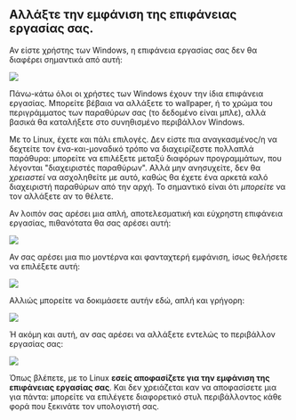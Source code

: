 



<h2>Αλλάξτε την εμφάνιση της επιφάνειας εργασίας σας.</h2>

Αν είστε χρήστης των Windows, η επιφάνεια εργασίας σας δεν θα διαφέρει
σημαντικά από αυτή:

<img src="Images/windows_vista.jpg" />

Πάνω-κάτω όλοι οι χρήστες των Windows έχουν την ίδια επιφάνεια εργασίας. 
Μπορείτε βέβαια να αλλάξετε το wallpaper, ή το χρώμα του περιγράμματος των
παραθύρων σας (το δεδομένο είναι μπλε), αλλά βασικά θα καταλήξετε στο
συνηθισμένο περιβάλλον Windows.

Με το Linux, έχετε και πάλι επιλογές. Δεν είστε πια αναγκασμένος/η να
δεχτείτε τον ένα-και-μοναδικό τρόπο να διαχειρίζεστε πολλαπλά παράθυρα:
μπορείτε να επιλέξετε μεταξύ διαφόρων προγραμμάτων, που λέγονται
"διαχειριστές παραθύρων". Αλλά μην ανησυχείτε, δεν θα <i>χρειαστεί</i>
να ασχοληθείτε με αυτό, καθώς θα έχετε ένα αρκετά καλό διαχειριστή παραθύρων
από την αρχή. Το σημαντικό είναι ότι <i>μπορείτε</i> να τον αλλάξετε
αν το θέλετε.

Αν λοιπόν σας αρέσει μια απλή, αποτελεσματική και εύχρηστη επιφάνεια
εργασίας, πιθανότατα θα σας αρέσει αυτή:

<img src="Images/ubuntu.jpg"/>

Αν σας αρέσει μια πιο μοντέρνα και φανταχτερή εμφάνιση, ίσως θελήσετε
να επιλέξετε αυτή:

<img src="Images/kde.png" />

Αλλιώς μπορείτε να δοκιμάσετε αυτήν εδώ, απλή και γρήγορη:

<img src="Images/xfce.jpg" />

Ή ακόμη και αυτή, αν σας αρέσει να αλλάξετε εντελώς το περιβάλλον
εργασίας σας:

<img src="Images/wm.jpg" />

Όπως βλέπετε, με το Linux <b>εσείς αποφασίζετε για την εμφάνιση της
επιφάνειας εργασίας σας</b>. Και δεν χρειάζεται καν να αποφασίσετε μια
για πάντα: μπορείτε να επιλέγετε διαφορετικό στυλ περιβάλλοντος κάθε
φορά που ξεκινάτε τον υπολογιστή σας.




